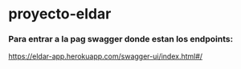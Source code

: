 # proyecto-eldar

### Para entrar a la pag swagger donde estan los endpoints:

https://eldar-app.herokuapp.com/swagger-ui/index.html#/
